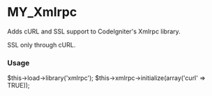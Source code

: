 MY_Xmlrpc
====================

Adds cURL and SSL support to CodeIgniter's Xmlrpc library.

SSL only through cURL.

### Usage

$this->load->library('xmlrpc');
$this->xmlrpc->initialize(array('curl' => TRUE));
